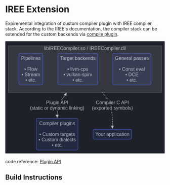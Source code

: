 # IREE Extension

Expiremental integration of custom compiler plugin with IREE compiler stack. According to the IREE's documentation, the compiler stack can be extended for the custom backends via [compile plugin](https://iree.dev/reference/bindings/c-api/#overview).

![img](Docs/images/iree_compiler_plugin.png#center)

code reference: [Plugin API](https://github.com/iree-org/iree/tree/main/compiler/src/iree/compiler/PluginAPI)

## Build Instructions
